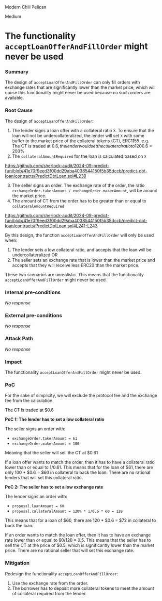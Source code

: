 Modern Chili Pelican

Medium

# The functionality `acceptLoanOfferAndFillOrder` might never be used

### Summary

The design of `acceptLoanOfferAndFillOrder` can only fill orders with exchange rates that are significantly lower than the market price, which will cause this functionality might never be used because no such orders are available.

### Root Cause

The design of `acceptLoanOfferAndFillOrder`:
1. The lender signs a loan offer with a collateral ratio `X`. To ensure that the loan will not be undercollateralized, the lender will set `X` with some buffer to the market price of the collateral tokens (CT), ERC1155. e.g. The CT is traded at $0.6, the lender would set the collateral ratio to 120% * 1/$0.6 = 200%
2. The `collateralAmountRequired` for the loan is calculated based on `X`

https://github.com/sherlock-audit/2024-09-predict-fun/blob/41e70f9eed3f00dd29aba4038544150f5b35dccb/predict-dot-loan/contracts/PredictDotLoan.sol#L239

3. The seller signs an order. The exchange rate of the order, the ratio `exchangeOrder.takerAmount / exchangeOrder.makerAmount`, will be around the market price.
4. The amount of CT from the order has to be greater than or equal to `collateralAmountRequired`

https://github.com/sherlock-audit/2024-09-predict-fun/blob/41e70f9eed3f00dd29aba4038544150f5b35dccb/predict-dot-loan/contracts/PredictDotLoan.sol#L241-L243

By this design, the function `acceptLoanOfferAndFillOrder` will only be used when:
1. The lender sets a low collateral ratio, and accepts that the loan will be undercollateralized OR
2. The seller sets an exchange rate that is lower than the market price and accepts that they will receive less ERC20 than the market price.

These two scenarios are unrealistic. This means that the functionality `acceptLoanOfferAndFillOrder` might never be used.

### Internal pre-conditions

_No response_

### External pre-conditions

_No response_

### Attack Path

_No response_

### Impact

The functionality `acceptLoanOfferAndFillOrder` might never be used.

### PoC

For the sake of simplicity, we will exclude the protocol fee and the exchange fee from the calculation.

The CT is traded at $0.6

**PoC 1: The lender has to set a low collateral ratio**

The seller signs an order with:
- `exchangeOrder.takerAmount = 61`
- `exchangeOrder.makerAmount = 100`

Meaning that the seller will sell the CT at $0.61

If a loan offer wants to match the order, then it has to have a collateral ratio lower than or equal to 1/0.61. This means that for the loan of $61, there are only 100 * $0.6 = $60 in collateral to back the loan. There are no rational lenders that will set this collateral ratio.

**PoC 2: The seller has to set a low exchange rate**

The lender signs an order with:
- `proposal.loanAmount = 60`
- `proposal.collateralAmount = 120% * 1/0.6 * 60 = 120`

This means that for a loan of $60, there are 120 * $0.6 = $72 in collateral to back the loan.

If an order wants to match the loan offer, then it has to have an exchange rate lower than or equal to 60/120 = 0.5. This means that the seller has to sell the CT at the price of $0.5, which is significantly lower than the market price. There are no rational seller that will set this exchange rate.



### Mitigation

Redesign the functionality `acceptLoanOfferAndFillOrder`:
1. Use the exchange rate from the order.
2. The borrower has to deposit more collateral tokens to meet the amount of collateral required from the lender.